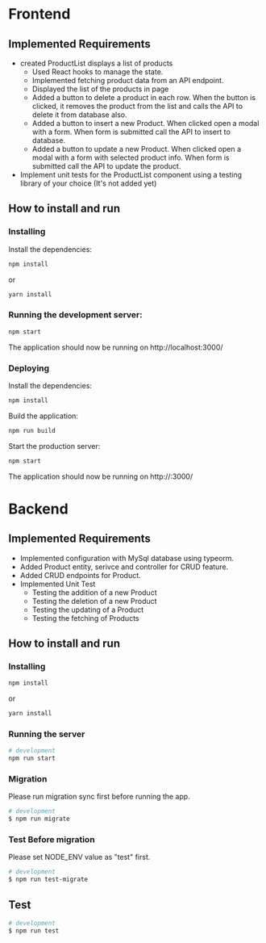 # Frontend

## Implemented Requirements
- created ProductList displays a list of products
	- Used React hooks to manage the state.
	- Implemented fetching product data from an API endpoint.
	- Displayed the list of the products in page
	- Added a button to delete a product in each row. When the button is clicked, it removes the product from the list and calls the API to delete it from database also.
	- Added a button to insert a new Product. When clicked open a modal with a form. When form is submitted call the API to insert to database.
	- Added a button to update a new Product. When clicked open a modal with a form with selected product info. When form is submitted call the API to update the product.
- Implement unit tests for the ProductList component using a testing library of your choice (It's not added yet)


## How to install and run

### Installing

Install the dependencies:

```bash
npm install
```
or 
```bash
yarn install
```

### Running the development server:

```bash
npm start
```

The application should now be running on http://localhost:3000/

### Deploying

Install the dependencies:

```bash
npm install
```

Build the application:

```bash
npm run build
```

Start the production server:

```bash
npm start
```

The application should now be running on http://<hostname>:3000/

# Backend

## Implemented Requirements

- Implemented configuration with MySql database using typeorm.
- Added Product entity, serivce and controller for CRUD feature.
- Added CRUD endpoints for Product.
- Implemented Unit Test
	- Testing the addition of a new Product
	- Testing the deletion of a new Product
	- Testing the updating of a Product
	- Testing the fetching of Products

## How to install and run

### Installing

```bash
npm install
```
or 
```bash
yarn install
```

### Running the server

```bash
# development
npm run start
```

### Migration
Please run migration sync first before running the app. 
```bash
# development
$ npm run migrate
```

### Test Before migration
Please set NODE_ENV value as "test" first.
```bash
# development
$ npm run test-migrate
```

## Test
```bash
# development
$ npm run test
```